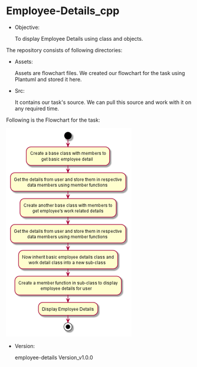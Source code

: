# Employee-Details_cpp
- Objective:

    To display Employee Details using class and objects.


The repository consists of following directories:

- Assets:

    Assets are flowchart files. We created our flowchart for the task using Plantuml and stored it here.


- Src:

    It contains our task's source. We can pull this source and work with it on any required time.

Following is the Flowchart for the task:

![Employee details Flowchart](assets/employee_details.png)

- Version:

    employee-details Version_v1.0.0